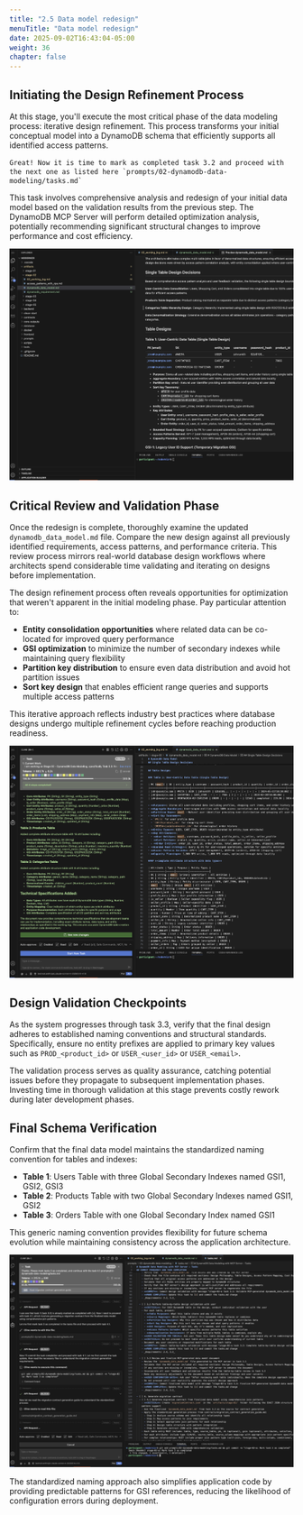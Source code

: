 ```yaml
---
title: "2.5 Data model redesign"
menuTitle: "Data model redesign"
date: 2025-09-02T16:43:04-05:00
weight: 36
chapter: false
---
```


## Initiating the Design Refinement Process

At this stage, you'll execute the most critical phase of the data modeling process: iterative design refinement. This process transforms your initial conceptual model into a DynamoDB schema that efficiently supports all identified access patterns.

```shell
Great! Now it is time to mark as completed task 3.2 and proceed with the next one as listed here `prompts/02-dynamodb-data-modeling/tasks.md`
```

This task involves comprehensive analysis and redesign of your initial data model based on the validation results from the previous step. The DynamoDB MCP Server will perform detailed optimization analysis, potentially recommending significant structural changes to improve performance and cost efficiency.

![Data model](/static/images/modernizr/2/stage02-20.png)

## Critical Review and Validation Phase

Once the redesign is complete, thoroughly examine the updated `dynamodb_data_model.md` file. Compare the new design against all previously identified requirements, access patterns, and performance criteria. This review process mirrors real-world database design workflows where architects spend considerable time validating and iterating on designs before implementation.

The design refinement process often reveals opportunities for optimization that weren't apparent in the initial modeling phase. Pay particular attention to:

- **Entity consolidation opportunities** where related data can be co-located for improved query performance
- **GSI optimization** to minimize the number of secondary indexes while maintaining query flexibility  
- **Partition key distribution** to ensure even data distribution and avoid hot partition issues
- **Sort key design** that enables efficient range queries and supports multiple access patterns

This iterative approach reflects industry best practices where database designs undergo multiple refinement cycles before reaching production readiness.

![Data model](/static/images/modernizr/2/stage02-21.png)

## Design Validation Checkpoints

As the system progresses through task 3.3, verify that the final design adheres to established naming conventions and structural standards. Specifically, ensure no entity prefixes are applied to primary key values such as `PROD_<product_id>` or `USER_<user_id>` or `USER_<email>`.

The validation process serves as quality assurance, catching potential issues before they propagate to subsequent implementation phases. Investing time in thorough validation at this stage prevents costly rework during later development phases.

## Final Schema Verification

Confirm that the final data model maintains the standardized naming convention for tables and indexes:

- **Table 1**: Users Table with three Global Secondary Indexes named GSI1, GSI2, GSI3
- **Table 2**: Products Table with two Global Secondary Indexes named GSI1, GSI2  
- **Table 3**: Orders Table with one Global Secondary Index named GSI1

This generic naming convention provides flexibility for future schema evolution while maintaining consistency across the application architecture.

![Data model](/static/images/modernizr/2/stage02-22.png)

The standardized naming approach also simplifies application code by providing predictable patterns for GSI references, reducing the likelihood of configuration errors during deployment.
